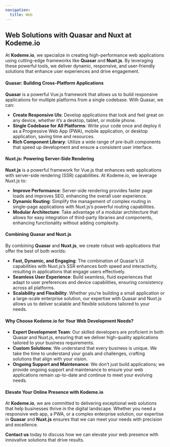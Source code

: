 ```yaml
---
navigation:
  title: Web
---
```


## Web Solutions with Quasar and Nuxt at Kodeme.io

At **Kodeme.io**, we specialize in creating high-performance web applications using cutting-edge frameworks like **Quasar** and **Nuxt.js**. By leveraging these powerful tools, we deliver dynamic, responsive, and user-friendly solutions that enhance user experiences and drive engagement.

#### Quasar: Building Cross-Platform Applications

**Quasar** is a powerful Vue.js framework that allows us to build responsive applications for multiple platforms from a single codebase. With Quasar, we can:

- **Create Responsive UIs**: Develop applications that look and feel great on any device, whether it’s a desktop, tablet, or mobile phone.
- **Single Codebase for All Platforms**: Write your code once and deploy it as a Progressive Web App (PWA), mobile application, or desktop application, saving time and resources.
- **Rich Component Library**: Utilize a wide range of pre-built components that speed up development and ensure a consistent user interface.

#### Nuxt.js: Powering Server-Side Rendering

**Nuxt.js** is a powerful framework for Vue.js that enhances web applications with server-side rendering (SSR) capabilities. At Kodeme.io, we leverage Nuxt.js to:

- **Improve Performance**: Server-side rendering provides faster page loads and improves SEO, enhancing the overall user experience.
- **Dynamic Routing**: Simplify the management of complex routing in single-page applications with Nuxt.js’s powerful routing capabilities.
- **Modular Architecture**: Take advantage of a modular architecture that allows for easy integration of third-party libraries and components, enhancing functionality without adding complexity.

#### Combining Quasar and Nuxt.js

By combining **Quasar** and **Nuxt.js**, we create robust web applications that offer the best of both worlds:

- **Fast, Dynamic, and Engaging**: The combination of Quasar’s UI capabilities with Nuxt.js’s SSR enhances both speed and interactivity, resulting in applications that engage users effectively.
- **Seamless User Experience**: Build seamless, fluid experiences that adapt to user preferences and device capabilities, ensuring consistency across all platforms.
- **Scalability and Flexibility**: Whether you’re building a small application or a large-scale enterprise solution, our expertise with Quasar and Nuxt.js allows us to deliver scalable and flexible solutions tailored to your needs.

#### Why Choose Kodeme.io for Your Web Development Needs?

- **Expert Development Team**: Our skilled developers are proficient in both Quasar and Nuxt.js, ensuring that we deliver high-quality applications tailored to your business requirements.
- **Custom Solutions**: We understand that every business is unique. We take the time to understand your goals and challenges, crafting solutions that align with your vision.
- **Ongoing Support and Maintenance**: We don’t just build applications; we provide ongoing support and maintenance to ensure your web applications remain up-to-date and continue to meet your evolving needs.

#### Elevate Your Online Presence with Kodeme.io

At **Kodeme.io**, we are committed to delivering exceptional web solutions that help businesses thrive in the digital landscape. Whether you need a responsive web app, a PWA, or a complex enterprise solution, our expertise in **Quasar** and **Nuxt.js** ensures that we can meet your needs with precision and excellence.

**Contact us** today to discuss how we can elevate your web presence with innovative solutions that drive results.
